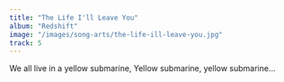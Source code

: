 ```yaml
---
title: "The Life I'll Leave You"
album: "Redshift"
image: "/images/song-arts/the-life-ill-leave-you.jpg"
track: 5
---
```


We all live in a yellow submarine,
Yellow submarine, yellow submarine...
